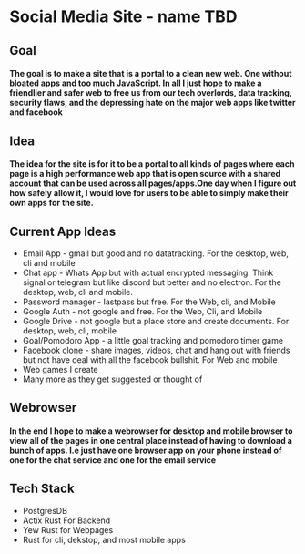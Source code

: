 # Social Media Site - name TBD

## Goal 
#### The goal is to make a site that is a portal to a clean new web. One without bloated apps and too much JavaScript. In all I just hope to make a friendlier and safer web to free us from our tech overlords, data tracking, security flaws, and the depressing hate on the major web apps like twitter and facebook

## Idea
#### The idea for the site is for it to be a portal to all kinds of pages where each page is a high performance web app that is open source with a shared account that can be used across all pages/apps.One day when I figure out how safely allow it, I would love for users to be able to simply make their own apps for the site. 

## Current App Ideas
* Email App - gmail but good and no datatracking. For the desktop, web, cli
  and mobile
* Chat app - Whats App but with actual encrypted messaging. Think signal
  or telegram but like discord but better and no electron. For the desktop, web, cli and mobile. 
* Password manager - lastpass but free. For the Web, cli, and Mobile
* Google Auth - not google and free. For the Web, Cli, and Mobile
* Google Drive - not google but a place store and create documents. For
  desktop, web, cli, mobile
* Goal/Pomodoro App - a little goal tracking and pomodoro timer game
* Facebook clone - share images, videos, chat and hang out with friends
  but not have deal with all the facebook bullshit. For Web and mobile
* Web games I create
* Many more as they get suggested or thought of 

## Webrowser
#### In the end I hope to make a webrowser for desktop and mobile browser to view all of the pages in one central place instead of having to download a bunch of apps. I.e just have one browser app on your phone instead of one for the chat service and one for the email service

## Tech Stack
* PostgresDB
* Actix Rust For Backend 
* Yew Rust for Webpages
* Rust for cli, dekstop, and most mobile apps
